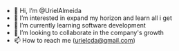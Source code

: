 - 👋 Hi, I’m @UrielAlmeida
- 👀 I’m interested in expand my horizon and learn all i get
- 🌱 I’m currently learning software development
- 💞️ I’m looking to collaborate in the company's growth
- 📫 How to reach me (urielcda@gmail.com)

<!---
UrielAlmeida/UrielAlmeida is a ✨ special ✨ repository because its `README.md` (this file) appears on your GitHub profile.
You can click the Preview link to take a look at your changes.
--->

